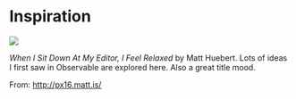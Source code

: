 # Inspiration

![](https://db-feed.s3.amazonaws.com/legacy/Screen_Shot_2019_08_05_at_10_35_51_AM-1565015905423.png)

_When I Sit Down At My Editor, I Feel Relaxed_ by Matt Huebert. Lots of ideas I first saw in Observable are explored here. Also a great title mood.

From: http://px16.matt.is/
